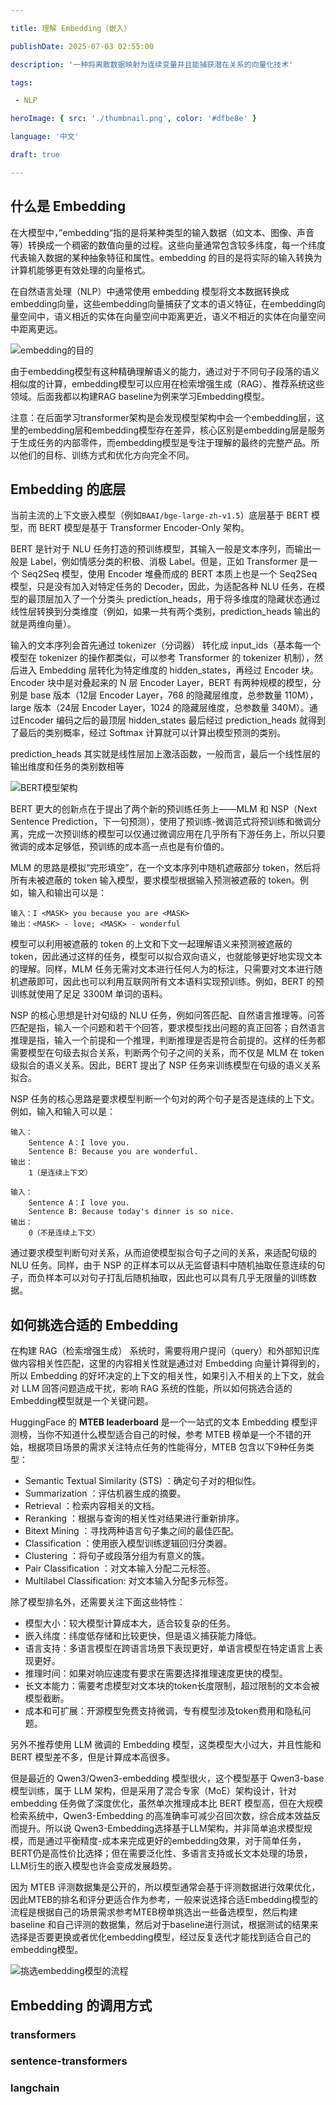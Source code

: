 ```yaml
---

title: 理解 Embedding（嵌入）

publishDate: 2025-07-03 02:55:00

description: '一种将离散数据映射为连续变量并且能捕获潜在关系的向量化技术'

tags:

 - NLP

heroImage: { src: './thumbnail.png', color: '#dfbe8e' }

language: '中文'

draft: true

---
```


## 什么是 Embedding

在大模型中，”embedding“指的是将某种类型的输入数据（如文本、图像、声音等）转换成一个稠密的数值向量的过程。这些向量通常包含较多纬度，每一个纬度代表输入数据的某种抽象特征和属性。embedding 的目的是将实际的输入转换为计算机能够更有效处理的向量格式。

在自然语言处理（NLP）中通常使用 embedding 模型将文本数据转换成embedding向量，这些embedding向量捕获了文本的语义特征，在embedding向量空间中，语义相近的实体在向量空间中距离更近，语义不相近的实体在向量空间中距离更远。

![embedding的目的](./embedding的目的.png)



由于embedding模型有这种精确理解语义的能力，通过对于不同句子段落的语义相似度的计算，embedding模型可以应用在检索增强生成（RAG）、推荐系统这些领域。后面我都以构建RAG baseline为例来学习Embedding模型。

注意：在后面学习transformer架构是会发现模型架构中会一个embedding层，这里的embedding层和embedding模型存在差异，核心区别是embedding层是服务于生成任务的内部零件，而embedding模型是专注于理解的最终的完整产品。所以他们的目标、训练方式和优化方向完全不同。

## Embedding 的底层

当前主流的上下文嵌入模型（例如`BAAI/bge-large-zh-v1.5`）底层基于 BERT 模型，而 BERT 模型是基于 Transformer Encoder-Only 架构。

BERT 是针对于 NLU 任务打造的预训练模型，其输入一般是文本序列，而输出一般是 Label，例如情感分类的积极、消极 Label。但是，正如 Transformer 是一个 Seq2Seq 模型，使用 Encoder 堆叠而成的 BERT 本质上也是一个 Seq2Seq 模型，只是没有加入对特定任务的 Decoder，因此，为适配各种 NLU 任务，在模型的最顶层加入了一个分类头 prediction_heads，用于将多维度的隐藏状态通过线性层转换到分类维度（例如，如果一共有两个类别，prediction_heads 输出的就是两维向量）。

输入的文本序列会首先通过 tokenizer（分词器） 转化成 input_ids（基本每一个模型在 tokenizer 的操作都类似，可以参考 Transformer 的 tokenizer 机制），然后进入 Embedding 层转化为特定维度的 hidden_states，再经过 Encoder 块。Encoder 块中是对叠起来的 N 层 Encoder Layer，BERT 有两种规模的模型，分别是 base 版本（12层 Encoder Layer，768 的隐藏层维度，总参数量 110M），large 版本（24层 Encoder Layer，1024 的隐藏层维度，总参数量 340M）。通过Encoder 编码之后的最顶层 hidden_states 最后经过 prediction_heads 就得到了最后的类别概率，经过 Softmax 计算就可以计算出模型预测的类别。

prediction_heads 其实就是线性层加上激活函数，一般而言，最后一个线性层的输出维度和任务的类别数相等

![BERT模型架构](./BERT模型架构.png)

BERT 更大的创新点在于提出了两个新的预训练任务上——MLM 和 NSP（Next Sentence Prediction，下一句预测），使用了预训练-微调范式将预训练和微调分离，完成一次预训练的模型可以仅通过微调应用在几乎所有下游任务上，所以只要微调的成本足够低，预训练的成本高一点也是有价值的。

MLM 的思路是模拟“完形填空”，在一个文本序列中随机遮蔽部分 token，然后将所有未被遮蔽的 token 输入模型，要求模型根据输入预测被遮蔽的 token。例如，输入和输出可以是：

```
输入：I <MASK> you because you are <MASK>
输出：<MASK> - love; <MASK> - wonderful
```

模型可以利用被遮蔽的 token 的上文和下文一起理解语义来预测被遮蔽的 token，因此通过这样的任务，模型可以拟合双向语义，也就能够更好地实现文本的理解。同样，MLM 任务无需对文本进行任何人为的标注，只需要对文本进行随机遮蔽即可，因此也可以利用互联网所有文本语料实现预训练。例如，BERT 的预训练就使用了足足 3300M 单词的语料。

NSP 的核心思想是针对句级的 NLU 任务，例如问答匹配、自然语言推理等。问答匹配是指，输入一个问题和若干个回答，要求模型找出问题的真正回答；自然语言推理是指，输入一个前提和一个推理，判断推理是否是符合前提的。这样的任务都需要模型在句级去拟合关系，判断两个句子之间的关系，而不仅是 MLM 在 token 级拟合的语义关系。因此，BERT 提出了 NSP 任务来训练模型在句级的语义关系拟合。

NSP 任务的核心思路是要求模型判断一个句对的两个句子是否是连续的上下文。例如，输入和输入可以是：

```
输入：
    Sentence A：I love you.
    Sentence B: Because you are wonderful.
输出：
    1（是连续上下文）

输入：
    Sentence A：I love you.
    Sentence B: Because today's dinner is so nice.
输出：
    0（不是连续上下文）
```

通过要求模型判断句对关系，从而迫使模型拟合句子之间的关系，来适配句级的 NLU 任务。同样，由于 NSP 的正样本可以从无监督语料中随机抽取任意连续的句子，而负样本可以对句子打乱后随机抽取，因此也可以具有几乎无限量的训练数据。

## 如何挑选合适的 Embedding

在构建 RAG（检索增强生成） 系统时，需要将用户提问（query）和外部知识库做内容相关性匹配，这里的内容相关性就是通过对 Embedding 向量计算得到的，所以 Embedding 的好坏决定的上下文的相关性，如果引入不相关的上下文，就会对 LLM 回答问题造成干扰，影响 RAG 系统的性能，所以如何挑选合适的 Embedding模型就是一个关键问题。

HuggingFace 的 **MTEB leaderboard** 是一个一站式的文本 Embedding 模型评测榜，当你不知道什么模型适合自己的时候，参考 MTEB 榜单是一个不错的开始，根据项目场景的需求关注特点任务的性能得分，MTEB 包含以下9种任务类型：

- Semantic Textual Similarity (STS) ：确定句子对的相似性。
- Summarization ：评估机器生成的摘要。
- Retrieval ：检索内容相关的文档。
- Reranking ：根据与查询的相关性对结果进行重新排序。
- Bitext Mining ：寻找两种语言句子集之间的最佳匹配。
- Classification ：使用嵌入模型训练逻辑回归分类器。
- Clustering ：将句子或段落分组为有意义的簇。
- Pair Classification ：对文本输入分配二元标签。
- Multilabel Classification: 对文本输入分配多元标签。

除了模型排名外，还需要关注下面这些特性：

- 模型大小：较大模型计算成本大，适合较复杂的任务。
- 嵌入纬度：纬度低存储和比较更快，但是语义捕获能力降低。
- 语言支持：多语言模型在跨语言场景下表现更好，单语言模型在特定语言上表现更好。
- 推理时间：如果对响应速度有要求在需要选择推理速度更快的模型。
- 长文本能力：需要考虑模型对文本块的token长度限制，超过限制的文本会被模型截断。
- 成本和可扩展：开源模型免费支持微调，专有模型涉及token费用和隐私问题。

另外不推荐使用 LLM 微调的 Embedding 模型，这类模型大小过大，并且性能和 BERT 模型差不多，但是计算成本高很多。

但是最近的 Qwen3/Qwen3-embedding 模型很火，这个模型基于 Qwen3-base 模型训练，属于 LLM 架构，但是采用了混合专家（MoE）架构设计，针对 embedding 任务做了深度优化，虽然单次推理成本比 BERT 模型高，但在大规模检索系统中，Qwen3-Embedding 的高准确率可减少召回次数，综合成本效益反而提升。所以说 Qwen3-Embedding选择基于LLM架构，并非简单追求模型规模，而是通过平衡精度-成本来完成更好的embedding效果，对于简单任务，BERT仍是高性价比选择；但在需要泛化性、多语言支持或长文本处理的场景，LLM衍生的嵌入模型也许会变成发展趋势。

因为 MTEB 评测数据集是公开的，所以模型通常会基于评测数据进行效果优化，因此MTEB的排名和评分更适合作为参考，一般来说选择合适Embedding模型的流程是根据自己的场景需求参考MTEB榜单挑选出一些备选模型，然后构建baseline 和自己评测的数据集，然后对于baseline进行测试，根据测试的结果来选择是否要更换或者优化embedding模型，经过反复迭代才能找到适合自己的embedding模型。

![挑选embedding模型的流程](./挑选embedding模型的流程.png)



## Embedding 的调用方式

### transformers 

### sentence-transformers

### langchain


